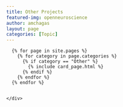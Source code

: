 ```yaml
---
title: Other Projects
featured-img: openneuroscience
author: amchagas
layout: page
categories: [Topic]
---
```



<section class="blog">
  <div class="container">
    <div class="post-list" itemscope="" itemtype="http://schema.org/Blog">

      {% for page in site.pages %}
        {% for category in page.categories %}
          {% if category == "Other" %}
            {% include card_page.html %}
          {% endif %}
        {% endfor %}
      {% endfor %}


    </div>
  </div>
</section>
